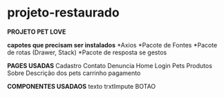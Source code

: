 # projeto-restaurado


**PROJETO PET LOVE**

**capotes que precisam ser instalados**
*Axios
*Pacote de Fontes 
*Pacote de rotas (Drawer, Stack)
*Pacote de resposta se gestos

**PAGES USADAS**
Cadastro 
Contato 
Denuncia 
Home
Login
Pets
Produtos
Sobre
Descrição dos pets
carrinho
pagamento

**COMPONENTES USADAOS**
texto
trxtImpute
BOTAO
